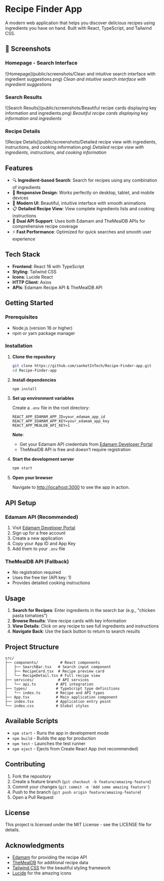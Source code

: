 # Recipe Finder App

A modern web application that helps you discover delicious recipes using ingredients you have on hand. Built with React, TypeScript, and Tailwind CSS.

## 📸 Screenshots

### Homepage - Search Interface
![Homepage](public/screenshots/Clean and intuitive search interface with ingredient suggestions.png)
*Clean and intuitive search interface with ingredient suggestions*

### Search Results
![Search Results](public/screenshots/Beautiful recipe cards displaying key information and ingredients.png)
*Beautiful recipe cards displaying key information and ingredients*

### Recipe Details
![Recipe Details](public/screenshots/Detailed recipe view with ingredients, instructions, and cooking information.png)
*Detailed recipe view with ingredients, instructions, and cooking information*


## Features

- 🔍 **Ingredient-based Search**: Search for recipes using any combination of ingredients
- 📱 **Responsive Design**: Works perfectly on desktop, tablet, and mobile devices
- 🎨 **Modern UI**: Beautiful, intuitive interface with smooth animations
- 📋 **Detailed Recipe View**: View complete ingredients lists and cooking instructions
- 🔄 **Dual API Support**: Uses both Edamam and TheMealDB APIs for comprehensive recipe coverage
- ⚡ **Fast Performance**: Optimized for quick searches and smooth user experience

## Tech Stack

- **Frontend**: React 18 with TypeScript
- **Styling**: Tailwind CSS
- **Icons**: Lucide React
- **HTTP Client**: Axios
- **APIs**: Edamam Recipe API & TheMealDB API

## Getting Started

### Prerequisites

- Node.js (version 16 or higher)
- npm or yarn package manager

### Installation

1. **Clone the repository**
   ```bash
   git clone https://github.com/sanketInTech/Recipe-Finder-app.git
   cd Recipe-Finder-app
   ```

2. **Install dependencies**
   ```bash
   npm install
   ```

3. **Set up environment variables**
   
   Create a `.env` file in the root directory:
   ```env
   REACT_APP_EDAMAM_APP_ID=your_edamam_app_id
   REACT_APP_EDAMAM_APP_KEY=your_edamam_app_key
   REACT_APP_MEALDB_API_KEY=1
   ```

   **Note**: 
   - Get your Edamam API credentials from [Edamam Developer Portal](https://developer.edamam.com/edamam-recipe-api)
   - TheMealDB API is free and doesn't require registration

4. **Start the development server**
   ```bash
   npm start
   ```

5. **Open your browser**
   
   Navigate to [http://localhost:3000](http://localhost:3000) to see the app in action.

## API Setup

### Edamam API (Recommended)
1. Visit [Edamam Developer Portal](https://developer.edamam.com/edamam-recipe-api)
2. Sign up for a free account
3. Create a new application
4. Copy your App ID and App Key
5. Add them to your `.env` file

### TheMealDB API (Fallback)
- No registration required
- Uses the free tier (API key: 1)
- Provides detailed cooking instructions

## Usage

1. **Search for Recipes**: Enter ingredients in the search bar (e.g., "chicken pasta tomatoes")
2. **Browse Results**: View recipe cards with key information
3. **View Details**: Click on any recipe to see full ingredients and instructions
4. **Navigate Back**: Use the back button to return to search results

## Project Structure

```
src/
├── components/          # React components
│   ├── SearchBar.tsx   # Search input component
│   ├── RecipeCard.tsx  # Recipe preview card
│   └── RecipeDetail.tsx # Full recipe view
├── services/           # API services
│   └── api.ts         # API integration
├── types/             # TypeScript type definitions
│   └── index.ts       # Recipe and API types
├── App.tsx            # Main application component
├── index.tsx          # Application entry point
└── index.css          # Global styles
```

## Available Scripts

- `npm start` - Runs the app in development mode
- `npm build` - Builds the app for production
- `npm test` - Launches the test runner
- `npm eject` - Ejects from Create React App (not recommended)

## Contributing

1. Fork the repository
2. Create a feature branch (`git checkout -b feature/amazing-feature`)
3. Commit your changes (`git commit -m 'Add some amazing feature'`)
4. Push to the branch (`git push origin feature/amazing-feature`)
5. Open a Pull Request

## License

This project is licensed under the MIT License - see the LICENSE file for details.

## Acknowledgments

- [Edamam](https://www.edamam.com/) for providing the recipe API
- [TheMealDB](https://www.themealdb.com/) for additional recipe data
- [Tailwind CSS](https://tailwindcss.com/) for the beautiful styling framework
- [Lucide](https://lucide.dev/) for the amazing icons 